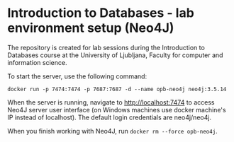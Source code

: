 # Introduction to Databases - lab environment setup (Neo4J)

The repository is created for lab sessions during the Introduction to Databases course at the University of Ljubljana, Faculty for computer and information science.

To start the server, use the following command:

```
docker run -p 7474:7474 -p 7687:7687 -d --name opb-neo4j neo4j:3.5.14
```

When the server is running, navigate to [http://localhost:7474](http://localhost:7474) to access Neo4J server user interface (on Windows machines use docker machine's IP instead of localhost). The default login credentials are neo4j/neo4j.

When you finish working with Neo4J, run `docker rm --force opb-neo4j`.